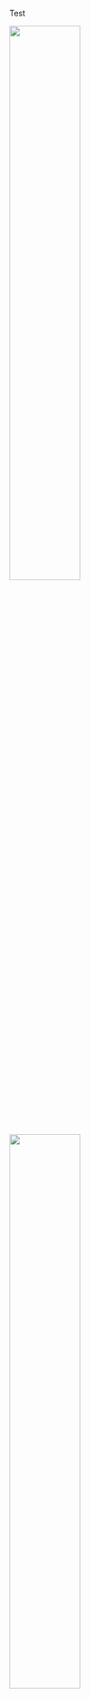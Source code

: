 Test


<img src="([https://github.com/seantanabe/transformer_example_simulated_dt/assets/170565753/ec5586e2-349d-4c5c-bf78-842b59d5a6d7])" width=50% height=50%>




<img src="((https://github.com/seantanabe/transformer_example_simulated_dt/assets/170565753/3b5c4b68-f89f-489e-a472-e449d3aafc38))" width=50% height=50%>

